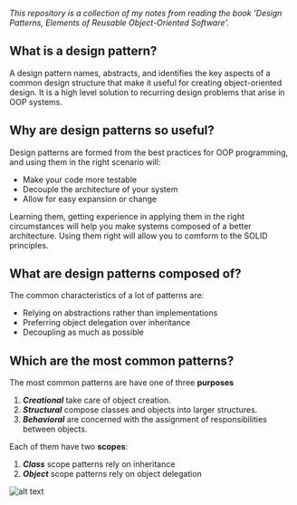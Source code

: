 *This repository is a collection of my notes from reading the book 'Design Patterns, Elements of Reusable Object-Oriented
Software'.*

## What is a design pattern?

A design pattern names, abstracts, and identifies the key aspects of a common design structure that make it useful for 
creating object-oriented design. It is a high level solution to recurring design problems that arise in OOP systems.

## Why are design patterns so useful?
Design patterns are formed from the best practices for OOP programming, and using them in the right scenario will:
 
 - Make your code more testable
 - Decouple the architecture of your system
 - Allow for easy expansion or change
 
 Learning them, getting experience in applying them in the right circumstances will help you make systems composed of 
 a better architecture. Using them right will allow you to comform to the SOLID principles.

## What are design patterns composed of?
The common characteristics of a lot of patterns are:
 
 - Relying on abstractions rather than implementations
 - Preferring object delegation over inheritance
 - Decoupling as much as possible

## Which are the most common patterns?

The most common patterns are have one of three **purposes**

1. ***Creational*** take care of object creation.
2. ***Structural*** compose classes and objects into larger structures.
3. ***Behavioral*** are concerned with the assignment of responsibilities between objects.

Each of them have two **scopes**:

1. ***Class*** scope patterns rely on inheritance
2. ***Object*** scope patterns rely on object delegation


![alt text](https://faisalsikder.files.wordpress.com/2010/02/design-pattern-organization.gif)

